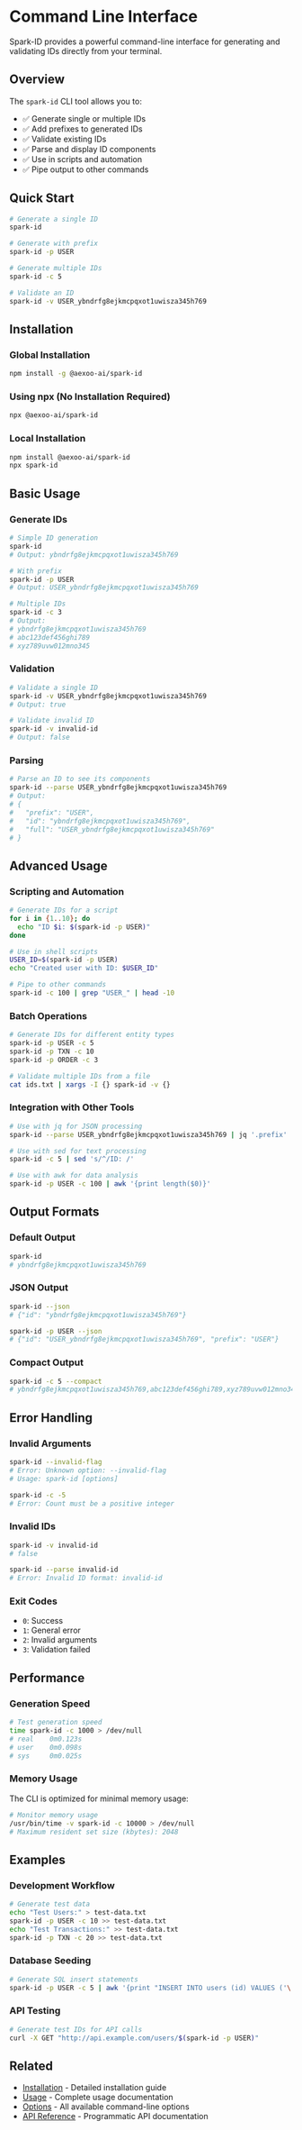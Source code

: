 # Command Line Interface

Spark-ID provides a powerful command-line interface for generating and validating IDs directly from your terminal.

## Overview

The `spark-id` CLI tool allows you to:

- ✅ Generate single or multiple IDs
- ✅ Add prefixes to generated IDs
- ✅ Validate existing IDs
- ✅ Parse and display ID components
- ✅ Use in scripts and automation
- ✅ Pipe output to other commands

## Quick Start

```bash
# Generate a single ID
spark-id

# Generate with prefix
spark-id -p USER

# Generate multiple IDs
spark-id -c 5

# Validate an ID
spark-id -v USER_ybndrfg8ejkmcpqxot1uwisza345h769
```

## Installation

### Global Installation

```bash
npm install -g @aexoo-ai/spark-id
```

### Using npx (No Installation Required)

```bash
npx @aexoo-ai/spark-id
```

### Local Installation

```bash
npm install @aexoo-ai/spark-id
npx spark-id
```

## Basic Usage

### Generate IDs

```bash
# Simple ID generation
spark-id
# Output: ybndrfg8ejkmcpqxot1uwisza345h769

# With prefix
spark-id -p USER
# Output: USER_ybndrfg8ejkmcpqxot1uwisza345h769

# Multiple IDs
spark-id -c 3
# Output:
# ybndrfg8ejkmcpqxot1uwisza345h769
# abc123def456ghi789
# xyz789uvw012mno345
```

### Validation

```bash
# Validate a single ID
spark-id -v USER_ybndrfg8ejkmcpqxot1uwisza345h769
# Output: true

# Validate invalid ID
spark-id -v invalid-id
# Output: false
```

### Parsing

```bash
# Parse an ID to see its components
spark-id --parse USER_ybndrfg8ejkmcpqxot1uwisza345h769
# Output:
# {
#   "prefix": "USER",
#   "id": "ybndrfg8ejkmcpqxot1uwisza345h769",
#   "full": "USER_ybndrfg8ejkmcpqxot1uwisza345h769"
# }
```

## Advanced Usage

### Scripting and Automation

```bash
# Generate IDs for a script
for i in {1..10}; do
  echo "ID $i: $(spark-id -p USER)"
done

# Use in shell scripts
USER_ID=$(spark-id -p USER)
echo "Created user with ID: $USER_ID"

# Pipe to other commands
spark-id -c 100 | grep "USER_" | head -10
```

### Batch Operations

```bash
# Generate IDs for different entity types
spark-id -p USER -c 5
spark-id -p TXN -c 10
spark-id -p ORDER -c 3

# Validate multiple IDs from a file
cat ids.txt | xargs -I {} spark-id -v {}
```

### Integration with Other Tools

```bash
# Use with jq for JSON processing
spark-id --parse USER_ybndrfg8ejkmcpqxot1uwisza345h769 | jq '.prefix'

# Use with sed for text processing
spark-id -c 5 | sed 's/^/ID: /'

# Use with awk for data analysis
spark-id -p USER -c 100 | awk '{print length($0)}'
```

## Output Formats

### Default Output

```bash
spark-id
# ybndrfg8ejkmcpqxot1uwisza345h769
```

### JSON Output

```bash
spark-id --json
# {"id": "ybndrfg8ejkmcpqxot1uwisza345h769"}

spark-id -p USER --json
# {"id": "USER_ybndrfg8ejkmcpqxot1uwisza345h769", "prefix": "USER"}
```

### Compact Output

```bash
spark-id -c 5 --compact
# ybndrfg8ejkmcpqxot1uwisza345h769,abc123def456ghi789,xyz789uvw012mno345,pqr123stu456vwx789,def456ghi789jkl012
```

## Error Handling

### Invalid Arguments

```bash
spark-id --invalid-flag
# Error: Unknown option: --invalid-flag
# Usage: spark-id [options]

spark-id -c -5
# Error: Count must be a positive integer
```

### Invalid IDs

```bash
spark-id -v invalid-id
# false

spark-id --parse invalid-id
# Error: Invalid ID format: invalid-id
```

### Exit Codes

- `0`: Success
- `1`: General error
- `2`: Invalid arguments
- `3`: Validation failed

## Performance

### Generation Speed

```bash
# Test generation speed
time spark-id -c 1000 > /dev/null
# real    0m0.123s
# user    0m0.098s
# sys     0m0.025s
```

### Memory Usage

The CLI is optimized for minimal memory usage:

```bash
# Monitor memory usage
/usr/bin/time -v spark-id -c 10000 > /dev/null
# Maximum resident set size (kbytes): 2048
```

## Examples

### Development Workflow

```bash
# Generate test data
echo "Test Users:" > test-data.txt
spark-id -p USER -c 10 >> test-data.txt
echo "Test Transactions:" >> test-data.txt
spark-id -p TXN -c 20 >> test-data.txt
```

### Database Seeding

```bash
# Generate SQL insert statements
spark-id -p USER -c 5 | awk '{print "INSERT INTO users (id) VALUES ('\''" $0 "'\'');"}'
```

### API Testing

```bash
# Generate test IDs for API calls
curl -X GET "http://api.example.com/users/$(spark-id -p USER)"
```

## Related

- [Installation](/cli/installation) - Detailed installation guide
- [Usage](/cli/usage) - Complete usage documentation
- [Options](/cli/options) - All available command-line options
- [API Reference](/api/) - Programmatic API documentation
